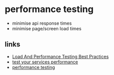 # performance testing


* minimise api response times
* minimise page/screen load times


## links
* [Load And Performance Testing Best Practices](https://github.com/in28minutes/java-best-practices/blob/master/pdf/LoadAndPerformanceTestingBestPractices.pdf)
* [test your services performance](https://www.gov.uk/service-manual/technology/test-your-services-performance)
* [performance testing](https://github.com/ministryofjustice/apvs/wiki/moj-noms-apvs-0405-performance-testing)

